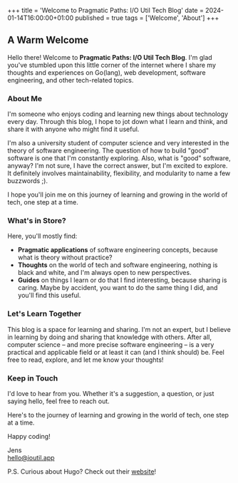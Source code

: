 +++
title = 'Welcome to Pragmatic Paths: I/O Util Tech Blog'
date = 2024-01-14T16:00:00+01:00
published = true
tags = ['Welcome', 'About']
+++

## A Warm Welcome

Hello there! Welcome to **Pragmatic Paths: I/O Util Tech Blog**. I'm glad you've stumbled upon this little corner of the internet where I share my thoughts and experiences on Go(lang), web development, software engineering, and other tech-related topics.

### About Me

I'm someone who enjoys coding and learning new things about technology every day. Through this blog, I hope to jot down what I learn and think, and share it with anyone who might find it useful.

I'm also a university student of computer science and very interested in the theory of software engineering. The question of how to build "good" software is one that I'm constantly exploring. Also, what is "good" software, anyway? I'm not sure, I have the correct answer, but I'm excited to explore. It definitely involves maintainability, flexibility, and modularity to name a few buzzwords ;).

I hope you'll join me on this journey of learning and growing in the world of tech, one step at a time.

### What's in Store?

Here, you'll mostly find:

- **Pragmatic applications** of software engineering concepts, because what is theory without practice?
- **Thoughts** on the world of tech and software engineering, nothing is black and white, and I'm always open to new perspectives.
- **Guides** on things I learn or do that I find interesting, because sharing is caring. Maybe by accident, you want to do the same thing I did, and you'll find this useful.

### Let's Learn Together

This blog is a space for learning and sharing. I'm not an expert, but I believe in learning by doing and sharing that knowledge with others. After all, computer science – and more precise software engineering – is a very practical and applicable field or at least it can (and I think should) be. 
Feel free to read, explore, and let me know your thoughts!

### Keep in Touch

I'd love to hear from you. Whether it's a suggestion, a question, or just saying hello, feel free to reach out.

Here's to the journey of learning and growing in the world of tech, one step at a time.

Happy coding!

Jens\
[hello@ioutil.app](mailto:hello@ioutil.app)

P.S. Curious about Hugo? Check out their [website](https://gohugo.io)!

